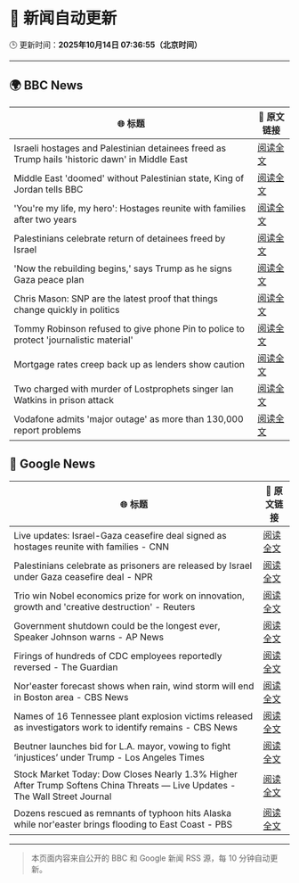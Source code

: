 # 🧠 新闻自动更新

🕒 更新时间：**2025年10月14日 07:36:55（北京时间）**

---

## 🌍 BBC News

| 🌐 标题 | 🔗 原文链接 |
|--------|-------------|
| Israeli hostages and Palestinian detainees freed as Trump hails 'historic dawn' in Middle East | [阅读全文](https://www.bbc.com/news/articles/c740jx07vz0o?at_medium=RSS&at_campaign=rss) |
| Middle East 'doomed' without Palestinian state, King of Jordan tells BBC | [阅读全文](https://www.bbc.com/news/articles/c3w965y65zzo?at_medium=RSS&at_campaign=rss) |
| 'You're my life, my hero': Hostages reunite with families after two years | [阅读全文](https://www.bbc.com/news/articles/cyv8p8m4qg6o?at_medium=RSS&at_campaign=rss) |
| Palestinians celebrate return of detainees freed by Israel | [阅读全文](https://www.bbc.com/news/articles/cr430epq45go?at_medium=RSS&at_campaign=rss) |
| 'Now the rebuilding begins,' says Trump  as he signs Gaza peace plan | [阅读全文](https://www.bbc.com/news/articles/c709jxxrrvlo?at_medium=RSS&at_campaign=rss) |
| Chris Mason: SNP are the latest proof that things change quickly in politics | [阅读全文](https://www.bbc.com/news/articles/cdx4lz0789xo?at_medium=RSS&at_campaign=rss) |
| Tommy Robinson refused to give phone Pin to police to protect 'journalistic material' | [阅读全文](https://www.bbc.com/news/articles/c2lp1k7pnpno?at_medium=RSS&at_campaign=rss) |
| Mortgage rates creep back up as lenders show caution | [阅读全文](https://www.bbc.com/news/articles/cdx4l557n1lo?at_medium=RSS&at_campaign=rss) |
| Two charged with murder of Lostprophets singer Ian Watkins in prison attack | [阅读全文](https://www.bbc.com/news/articles/c3drdy5ry2do?at_medium=RSS&at_campaign=rss) |
| Vodafone admits 'major outage' as more than 130,000 report problems | [阅读全文](https://www.bbc.com/news/articles/c5yldldx659o?at_medium=RSS&at_campaign=rss) |

## 📰 Google News

| 🌐 标题 | 🔗 原文链接 |
|--------|-------------|
| Live updates: Israel-Gaza ceasefire deal signed as hostages reunite with families - CNN | [阅读全文](https://news.google.com/rss/articles/CBMiiAFBVV95cUxOZlN0a0k2cUtsZ1lZSnpkTWNIM2gzSzhINFB3aGtjWVlKcG9OUVpvZnN2M1FrRGVhWjZ6SW44U2c5Z2ZManRHZU05NVhUalEzcXhpbHkwczBIRHdzZFEzc2IxNUFCV2pxaXZlaUxoc3E2Y3pfNklsdVNvN0xZTXVCSlJ5U09RN2cw?oc=5) |
| Palestinians celebrate as prisoners are released by Israel under Gaza ceasefire deal - NPR | [阅读全文](https://news.google.com/rss/articles/CBMiggFBVV95cUxQNWNRQTBBZWl2cUNTeUlYeEowNngxMWx2V1gxcUFuS3ItaGxaay1aS0lhTFlfLWUyV21YSzdMVUwzcjAySG83N0Ixcm80MEVtb3RnR1BoYXpxRlJRYXNEYzdoN3dka1Z5eHhlZFNuclZWcXRoSVNSS2JDN09Kc0VkdnZB?oc=5) |
| Trio win Nobel economics prize for work on innovation, growth and 'creative destruction' - Reuters | [阅读全文](https://news.google.com/rss/articles/CBMilwFBVV95cUxQSHAzbHZzOHlUaWJjN3JwSUFwZWxCMUstX0VWVDRPMGpmaFNYV1dkVHJmMnJzay1oMDNYSjYwb0pJc3IwLUpvTnEzRExEWmtWQ2pEcGE3bHJFcGpxeG0tMXJJNkRhSHlacGoyQ0VWZW5lTXljTE5xSmctaGVDZG1QS1FCdGVXQ0E0WWE1Qi1YLWp5bDNKd2xV?oc=5) |
| Government shutdown could be the longest ever, Speaker Johnson warns - AP News | [阅读全文](https://news.google.com/rss/articles/CBMiuAFBVV95cUxPLURHbmZIV1JvTnoxcGpsTmxsWnZVd20xb3FUcGluMWRFbXZZTXpfLVZxUGJzSnRQblZLOWZyc2dYODZmVUZROWVKWHhWaV9wMXN4Qi15Y09LOC0xMUE0NXBGY1lRdFJ0T1VYT1lmTWJzQjkwVDJmYkJCMENvS2Y2WWxyazB5TmUyYXJUaXRyMHVaWE1NbzBHRVhDVS1tZFF0UTZURldCSmN0azliWnY4QnFmWEdPQ1c1?oc=5) |
| Firings of hundreds of CDC employees reportedly reversed - The Guardian | [阅读全文](https://news.google.com/rss/articles/CBMihAFBVV95cUxOUkxfR1FidDBOekN3WXdaZnZ0QXJtTXM1OWVUTGxDUVZsNTFheFdwTkpBZEk2NGk4ZHJqVHZEbTlRNE4wTmF1dUNycnJsTFRDblJibURZQlI2R2JkZElwb3ItaEkzWHZQcHhHZko3Q3h2Y1dkeThwQjZRS1lKT05GUFlkMlM?oc=5) |
| Nor'easter forecast shows when rain, wind storm will end in Boston area - CBS News | [阅读全文](https://news.google.com/rss/articles/CBMigAFBVV95cUxPM3ZlOVpDczRKdXcyMmI1NGVNWFh0R2lMaXZubVNRQXhXRFRsZEloY2E5ZGpNRDJOcDdRSFhST09vbUpCUHdtOHBTNDNRTzVMZlBvM05tUnhBSE9DMHRGVWVRVjE2akg3TFZWaFZSSmJjclloLXdrRGdqNU5ETzVUQQ?oc=5) |
| Names of 16 Tennessee plant explosion victims released as investigators work to identify remains - CBS News | [阅读全文](https://news.google.com/rss/articles/CBMicEFVX3lxTE5DemsxVUJnY3dOTF9WTmFQbDdDbGN6dEpsWmREVFl1d2VSWTVwcjR0clZ2Um12VFI4QVU1Q3lqbXNsclFmemRTWW9lb0ttUGRKUXdZcEpOcVl2S1VwbGtsSGtZTGdLTU1xRFUxa0lRUHrSAXZBVV95cUxQRjd1LUkwem5UV2oyS1dzVjRlRXd1Qlp4a3VUS2JRZERHal9VRVhPZU1hOVNiWkV5ak1rdHdZS0NVeDE3YjBrbjdJeEdLS19McEJPNTJDYWNoYzU0bDhJVi1JZlpocWlld0w4YTA2OTBMOE5JVlZn?oc=5) |
| Beutner launches bid for L.A. mayor, vowing to fight ‘injustices’ under Trump - Los Angeles Times | [阅读全文](https://news.google.com/rss/articles/CBMi2wFBVV95cUxPZHRkWVJpMVlvZkl4SG9YaDgyRVdzSG5aOWVYSW1PS09DM0lyaTd2cUpwZG9mTjVuUy1INzNIeU1aN254M0VpOW1WUkJPR0ItNmlGYXFaV0g5TGVQcFFXbFg3SkFjdF9DcHhGakY3cGRRdmplZE0yWHV3cVF1dVdoUUc2OHA3SWZodldIdmprQ3l2QjdVX290ajNiWlBOaWZTVk4zMm1pSEtpazNubEpJR1Q4Uk1qMzBQOXhDUzNpdVFGSjgxd3pnclZZNjY3NHRCdVhyM2Q2S1lBTjQ?oc=5) |
| Stock Market Today: Dow Closes Nearly 1.3% Higher After Trump Softens China Threats — Live Updates - The Wall Street Journal | [阅读全文](https://news.google.com/rss/articles/CBMihwFBVV95cUxQTzg1dllHWURSbm5JSVhqYjMzZlUySTMxZXZGYy1PSFZpNE1idDRNSk0wcFp0NENpZE02R2hSOHlxaGQ2Vm5NMnpIRHNWR3JZNE5yZ2g0bExlU29uelRodElIOFhiWTdrMk1vckN6X3NIWG9MWEZFMWE4dnA4dXc0b1F0N1VPbVk?oc=5) |
| Dozens rescued as remnants of typhoon hits Alaska while nor'easter brings flooding to East Coast - PBS | [阅读全文](https://news.google.com/rss/articles/CBMiywFBVV95cUxQV1NBWnh0NVdWa2hiNlNnZ01vM29mVFdPSXMxSHVCMEFDVlc1Y1M1WnNsd25mXzhMWkY5Ql9BY293N01Mb1JoNjdfZ0Fua0hZWHdvR2R5ZmNKVjFaRzVEYlJDNnlGazFiVnB6OU14aDBUb0RNNElOdzE1blJVX3pUcXQxOFdodVAwcHpZcUtQbnF4bWRWa3VQcGtOUUdHc2pQV0s4d0ZTTkNQM3ljYUVPUWJET1hLUTNJRzNldjFqelBQWUpqTEpsR0Z2SQ?oc=5) |

---
> 本页面内容来自公开的 BBC 和 Google 新闻 RSS 源，每 10 分钟自动更新。